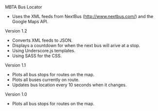  MBTA Bus Locator
 - Uses the XML feeds from NextBus (http://www.nextbus.com/) and the Google Maps API.
 
Version 1.2
 - Converts XML feeds to JSON.
 - Displays a countdown for when the next bus will arive  at a stop.
 - Using Underscore.js templates.
 - Using SASS for the CSS.

 Version 1.1
  - Plots all bus stops for routes on the map.
  - Plots all buses currently on route.
  - Updates bus location every 10 seconds when it changes.

 Version 1.0
 - Plots all bus stops for routes on the map.
 

